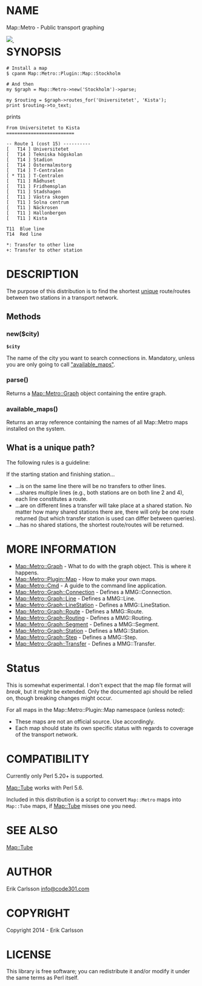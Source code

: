 # NAME

Map::Metro - Public transport graphing

<div>
    <p><a style="float: left;" href="https://travis-ci.org/Csson/p5-Map-Metro"><img src="https://travis-ci.org/Csson/p5-Map-Metro.svg?branch=master">&nbsp;</a>
</div>

# SYNOPSIS

    # Install a map
    $ cpanm Map::Metro::Plugin::Map::Stockholm

    # And then
    my $graph = Map::Metro->new('Stockholm')->parse;

    my $routing = $graph->routes_for('Universitetet', 'Kista');
    print $routing->to_text;

prints

    From Universitetet to Kista
    =========================

    -- Route 1 (cost 15) ----------
    [   T14 ] Universitetet
    [   T14 ] Tekniska högskolan
    [   T14 ] Stadion
    [   T14 ] Östermalmstorg
    [   T14 ] T-Centralen
    [ * T11 ] T-Centralen
    [   T11 ] Rådhuset
    [   T11 ] Fridhemsplan
    [   T11 ] Stadshagen
    [   T11 ] Västra skogen
    [   T11 ] Solna centrum
    [   T11 ] Näckrosen
    [   T11 ] Hallonbergen
    [   T11 ] Kista

    T11  Blue line
    T14  Red line

    *: Transfer to other line
    +: Transfer to other station

# DESCRIPTION

The purpose of this distribution is to find the shortest [unique](#what-is-a-unique-path) route/routes between two stations in a transport network.

## Methods

### new($city)

**`$city`**

The name of the city you want to search connections in. Mandatory, unless you are only going to call ["available\_maps"](#available_maps).

### parse()

Returns a [Map::Metro::Graph](https://metacpan.org/pod/Map::Metro::Graph) object containing the entire graph.

### available\_maps()

Returns an array reference containing the names of all Map::Metro maps installed on the system.

## What is a unique path?

The following rules is a guideline:

If the starting station and finishing station...

- ...is on the same line there will be no transfers to other lines.
- ...shares multiple lines (e.g., both stations are on both line 2 and 4), each line constitutes a route.
- ...are on different lines a transfer will take place at a shared station. No matter how many shared stations there are, there will only be one route returned (but which transfer station is used can differ between queries).
- ...has no shared stations, the shortest route/routes will be returned.

# MORE INFORMATION

- [Map::Metro::Graph](https://metacpan.org/pod/Map::Metro::Graph) - What to do with the graph object. This is where it happens.
- [Map::Metro::Plugin::Map](https://metacpan.org/pod/Map::Metro::Plugin::Map) - How to make your own maps.
- [Map::Metro::Cmd](https://metacpan.org/pod/Map::Metro::Cmd) - A guide to the command line application.
- [Map::Metro::Graph::Connection](https://metacpan.org/pod/Map::Metro::Graph::Connection) - Defines a MMG::Connection.
- [Map::Metro::Graph::Line](https://metacpan.org/pod/Map::Metro::Graph::Line) - Defines a MMG::Line.
- [Map::Metro::Graph::LineStation](https://metacpan.org/pod/Map::Metro::Graph::LineStation) - Defines a MMG::LineStation.
- [Map::Metro::Graph::Route](https://metacpan.org/pod/Map::Metro::Graph::Route) - Defines a MMG::Route.
- [Map::Metro::Graph::Routing](https://metacpan.org/pod/Map::Metro::Graph::Routing) - Defines a MMG::Routing.
- [Map::Metro::Graph::Segment](https://metacpan.org/pod/Map::Metro::Graph::Segment) - Defines a MMG::Segment.
- [Map::Metro::Graph::Station](https://metacpan.org/pod/Map::Metro::Graph::Station) - Defines a MMG::Station.
- [Map::Metro::Graph::Step](https://metacpan.org/pod/Map::Metro::Graph::Step) - Defines a MMG::Step.
- [Map::Metro::Graph::Transfer](https://metacpan.org/pod/Map::Metro::Graph::Transfer) - Defines a MMG::Transfer.

# Status

This is somewhat experimental. I don't expect that the map file format will _break_, but it might be
extended. Only the documented api should be relied on, though breaking changes might occur.

For all maps in the Map::Metro::Plugin::Map namespace (unless noted):

- These maps are not an official source. Use accordingly.
- Each map should state its own specific status with regards to coverage of the transport network.

# COMPATIBILITY

Currently only Perl 5.20+ is supported.

[Map::Tube](https://metacpan.org/pod/Map::Tube) works with Perl 5.6.

Included in this distribution is a script to convert `Map::Metro` maps into `Map::Tube` maps, if [Map::Tube](https://metacpan.org/pod/Map::Tube) misses one you need.

# SEE ALSO

[Map::Tube](https://metacpan.org/pod/Map::Tube)

# AUTHOR

Erik Carlsson <info@code301.com>

# COPYRIGHT

Copyright 2014 - Erik Carlsson

# LICENSE

This library is free software; you can redistribute it and/or modify
it under the same terms as Perl itself.
